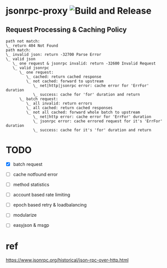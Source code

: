 # jsonrpc-proxy ![Build and Release](https://github.com/Revolution1/jsonrpc-proxy/workflows/Build%20and%20Release/badge.svg)

## Request Processing & Caching Policy

```text
path not match:
\_ return 404 Not Found
path match:
\_ invalid json: return -32700 Parse Error
\_ valid json
   \_ one request & jsonrpc invalid: return -32600 Invalid Request
   \_ valid jsonrpc
      \_ one request:
         \_ cached: return cached response
         \_ not cached: forward to upstream
            \_ net|http|jsonrpc error: cache error for 'ErrFor' duration
            \_ success: cache for 'for' duration and return
      \_ batch request:
         \_ all invalid: return errors
         \_ all cached: return cached responses
         \_ not all cached: forward whole batch to upstream
            \_ net|http error: cache error for 'ErrFor' duration
            \_ jsonrpc error: cache errored request for it's 'ErrFor' duration
            \_ success: cache for it's 'for' duration and return
```

# TODO

- [x] batch request
- [ ] cache notfound error
- [ ] method statistics
- [ ] account based rate limiting
- [ ] epoch based retry & loadbalancing
- [ ] modularize
- [ ] easyjson & msgp


# ref

https://www.jsonrpc.org/historical/json-rpc-over-http.html

